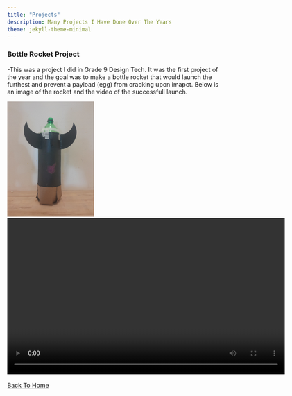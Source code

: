 ```yaml
---
title: "Projects"
description: Many Projects I Have Done Over The Years
theme: jekyll-theme-minimal
---
```


### Bottle Rocket Project
-This was a project I did in Grade 9 Design Tech. It was the first project of the year and the goal was to make a bottle rocket that would launch the furthest and prevent a payload (egg) from cracking upon imapct. Below is an image of the rocket and the video of the successfull launch.


<img src="docs/assets/Bottle_Rocket.jpg" width="200" height="auto">


<video controls width="640" height="360">
  <source src="docs/assets/Rocket_Launch.mp4" type="video/mp4">
</video>


[Back To Home](README.md)
